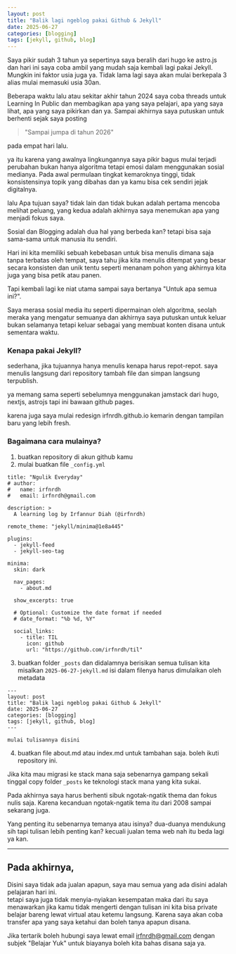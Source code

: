 ```yaml
---
layout: post
title: "Balik lagi ngeblog pakai Github & Jekyll"
date: 2025-06-27
categories: [blogging]
tags: [jekyll, github, blog]
---
```


Saya pikir sudah 3 tahun ya sepertinya saya beralih dari hugo ke astro.js dan hari ini saya coba ambil yang mudah saja kembali lagi pakai Jekyll.
Mungkin ini faktor usia juga ya. Tidak lama lagi saya akan mulai berkepala 3 alias mulai memasuki usia 30an.

Beberapa waktu lalu atau sekitar akhir tahun 2024 saya coba threads untuk Learning In Public dan membagikan apa yang saya pelajari, 
apa yang saya lihat, apa yang saya pikirkan dan ya. Sampai akhirnya saya putuskan untuk berhenti sejak saya posting 

> "Sampai jumpa di tahun 2026"

pada empat hari lalu. 

ya itu karena yang awalnya lingkungannya saya pikir bagus mulai terjadi perubahan bukan hanya algoritma tetapi emosi dalam menggunakan sosial medianya.
Pada awal permulaan tingkat kemaroknya tinggi, tidak konsistensinya topik yang dibahas dan ya kamu bisa cek sendiri jejak digitalnya. 

lalu Apa tujuan saya? tidak lain dan tidak bukan adalah pertama mencoba melihat peluang, 
yang kedua adalah akhirnya saya menemukan apa yang menjadi fokus saya.  

Sosial dan Blogging adalah dua hal yang berbeda kan? 
tetapi bisa saja sama-sama untuk manusia itu sendiri.

Hari ini kita memiliki sebuah kebebasan untuk bisa menulis dimana saja tanpa terbatas oleh tempat, 
saya tahu jika kita menulis ditempat yang besar secara konsisten dan unik tentu seperti menanam pohon 
yang akhirnya kita juga yang bisa petik atau panen.

Tapi kembali lagi ke niat utama sampai saya bertanya "Untuk apa semua ini?".

Saya merasa sosial media itu seperti dipermainan oleh algoritma, 
seolah meraka yang mengatur semuanya dan akhirnya saya putuskan untuk keluar bukan selamanya tetapi
keluar sebagai yang membuat konten disana untuk sementara waktu.

### Kenapa pakai Jekyll? 

sederhana, jika tujuannya hanya menulis kenapa harus repot-repot.
saya menulis langsung dari repository tambah file dan simpan langsung terpublish.

ya memang sama seperti sebelumnya menggunakan jamstack dari hugo, nextjs, astrojs
tapi ini bawaan github pages.

karena juga saya mulai redesign irfnrdh.github.io kemarin dengan tampilan baru yang lebih fresh.

### Bagaimana cara mulainya?
1. buatkan repository di akun github kamu
2. mulai buatkan file `_config.yml`
```
title: "Ngulik Everyday"
# author:
#   name: irfnrdh
#   email: irfnrdh@gmail.com

description: >
  A learning log by Irfannur Diah (@irfnrdh)

remote_theme: "jekyll/minima@1e8a445"

plugins:
  - jekyll-feed
  - jekyll-seo-tag

minima:
  skin: dark

  nav_pages:
    - about.md

  show_excerpts: true

  # Optional: Customize the date format if needed
  # date_format: "%b %d, %Y"

  social_links:
    - title: TIL
      icon: github
      url: "https://github.com/irfnrdh/til"
```
3. buatkan folder `_posts` dan didalamnya berisikan semua tulisan kita misalkan `2025-06-27-jekyll.md`
isi dalam filenya harus dimulaikan oleh metadata
```
---
layout: post
title: "Balik lagi ngeblog pakai Github & Jekyll"
date: 2025-06-27
categories: [blogging]
tags: [jekyll, github, blog]
---

mulai tulisannya disini
```
4. buatkan file about.md atau index.md untuk tambahan saja. boleh ikuti repository ini.

Jika kita mau migrasi ke stack mana saja sebenarnya gampang sekali tinggal copy folder `_posts` ke teknologi stack mana yang kita sukai.

Pada akhirnya saya harus berhenti sibuk ngotak-ngatik thema dan fokus nulis saja.
Karena kecanduan ngotak-ngatik tema itu dari 2008 sampai sekarang juga.

Yang penting itu sebenarnya temanya atau isinya? dua-duanya mendukung sih tapi tulisan lebih penting kan?
kecuali jualan tema web nah itu beda lagi ya kan.

---

## Pada akhirnya,

Disini saya tidak ada jualan apapun, saya mau semua yang ada disini adalah pelajaran hari ini.  
tetapi saya juga tidak menyia-nyiakan kesempatan maka dari itu saya menawarkan jika kamu tidak mengerti dengan 
tulisan ini kita bisa private belajar bareng lewat virtual atau ketemu langsung. 
Karena saya akan coba transfer apa yang saya ketahui dan boleh tanya apapun disana.

Jika tertarik boleh hubungi saya lewat email irfnrdh@gmail.com dengan subjek "Belajar Yuk"
untuk biayanya boleh kita bahas disana saja ya.


